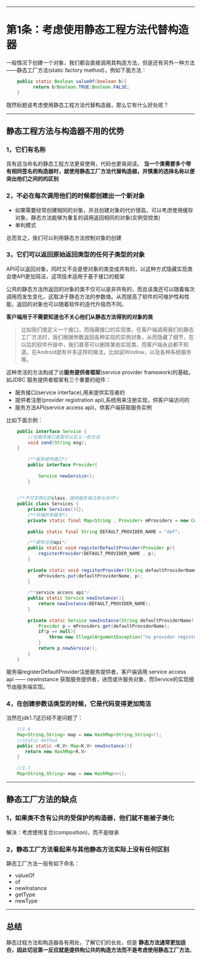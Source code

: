 
---
# 第1条：考虑使用静态工程方法代替构造器

一般情况下创建一个对象，我们都会直接调用其构造方法，但是还有另外一种方法——静态工厂方法(static factory method)，例如下面方法：

```java
    public static Boolean valueOf(boolean b){
          return b?Boolean.TRUE:Boolean.FALSE;
    }
```

既然标题说考虑使用静态工程方法代替构造器，那么它有什么好处呢？

---
## 静态工程方法与构造器不用的优势

### 1，它们有名称

具有适当命名的静态工程方法更易使用，代码也更易阅读。
**当一个类需要多个带有相同签名的构造器时，就使用静态工厂方法代替构造器，并慎重的选择名称以便突出他们之间的的区别**

### 2，不必在每次调用他们的时候都创建出一个新对象

- 如果需要经常创建相同的对象，并且创建对象的代价很高，可以考虑使用缓存对象，静态方法能够为重复的调用返回相同的对象(实例受控类)
- 单利模式

总而言之，我们可以利用静态方法控制对象的创建

### 3，它们可以返回原始返回类型的任何子类型的对象

API可以返回对象，同时又不会是使对象的类变成共有的，以这种方式隐藏实现类会使API更加简洁，这项技术适用于基于接口的框架

公共的静态方法所返回的对象的类不仅可以是非共有的，而且该类还可以随着每次调用而发生变化，这取决于静态方法的参数值。从而提高了软件的可维护性和性能，返回的对象也可以随着软件的迭代升级而不同。

**客户端用于不需要知道也不关心他们从静态方法得到的对象的类**

>比如我们值定义一个接口，而隐藏接口的实现类，在客户端调用我们的静态工厂方法时，我们根据参数返回各种实现的实例对象，从而隐藏了细节，在以后的软件升级中，我们甚至可以删除某些实现类，而客户端永远都不知道。在Android就有许多这样的做法，比如说Window，以及各种系统服务等。

这种灵活的方法构成了访**服务提供者框架**(service provider framework)的基础，如JDBC
服务提供者框架有三个重要的组件：

- 服务接口(service interface),用来提供实现者的
- 提供者注册(provider registration api),系统用来注册实现，供客户端访问的
- 服务方法API(service access api)，供客户端获取服务实例

比如下面示例：

```java
    public interface Service {
        //在服务接口里面可以定义一些方法
        void send(String msg);
    }
    
        /**服务提供接口*/
        public interface Provider{
    
            Service newService();
        }
        
    
    /**不可实例化的class，提供服务端注册与访问*/
    public class Services {
        private Services(){};
        /**存储所有服务*/
        private static final Map<String , Provider> mProviders = new ConcurrentHashMap<String, Service.Provider>();
        
        public static final String DEFAULT_PROVIDER_NAME = "def";

        /**提供注册api*/
        public static void registerDefaultProvider(Provider p){
            registerProvider(DEFAULT_PROVIDER_NAME , p);
        }
    
        private static void registerProvider(String defaultProviderName, Provider p) {
            mProviders.put(defaultProviderName, p);
        }
        
        /**service access api*/
        public static Service newInstance(){
            return newInstance(DEFAULT_PROVIDER_NAME);
        }
    
        private static Service newInstance(String defaultProviderName) {
            Provider p = mProviders.get(defaultProviderName);
            if(p == null){
                throw new IllegalArgumentException("no provider registered with name"+defaultProviderName);
            }
            return p.newService();
        }
    }
```

服务端registerDefaultProvider注册服务提供者，客户端调用 service access api —— newInstance 获取服务提供者，进而或许服务对象，而Service的实现细节由服务端实现。

### 4，在创建参数话类型的时候，它是代码变得更加简洁

当然在jdk1.7这已经不是问题了：

```java
    //1.6
    Map<String,String> map = new HashMap<String,String>();
    //static method
    public static <K,V> Map<K,V> newInstance(){
       return new HashMap<K,V>
    }
    
    //1.7
    Map<String,String> map = new HashMap<>();
```

---
## 静态工厂方法的缺点

### 1，如果类不含有公共的受保护的构造器，他们就不能被子类化

解决：考虑使用复合(composition)，而不是继承

### 2，静态工厂方法看起来与其他静态方法实际上没有任何区别

静态工厂方法一般有如下命名：

- valueOf
- of
- newInstance
- getType
- newType

---
## 总结

静态过程方法和构造器各有用处，了解它们的长处，但是 **静态方法通常更加适合，因此切忌第一反应就是提供构公共的构造方法而不是考虑使用静态工厂方法**。
